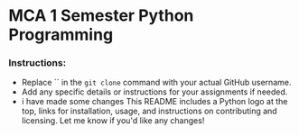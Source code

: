 # MCA 1 Semester Python Programming


### Instructions:
- Replace `` in the `git clone` command with your actual GitHub username.
- Add any specific details or instructions for your assignments if needed.
- i have made some changes 
This README includes a Python logo at the top, links for installation, usage, and instructions on contributing and licensing. Let me know if you'd like any changes!
